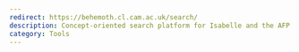 ```yaml
---
redirect: https://behemoth.cl.cam.ac.uk/search/
description: Concept-oriented search platform for Isabelle and the AFP.
category: Tools
---
```

